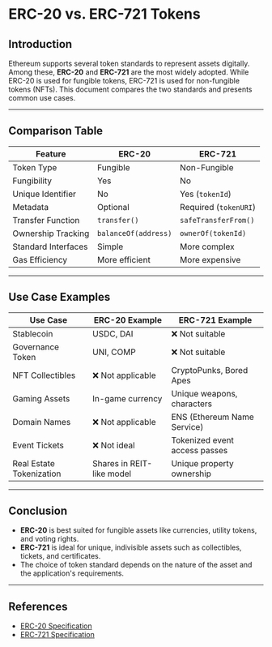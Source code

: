 # ERC-20 vs. ERC-721 Tokens

## Introduction

Ethereum supports several token standards to represent assets digitally. Among these, **ERC-20** and **ERC-721** are the most widely adopted. While ERC-20 is used for fungible tokens, ERC-721 is used for non-fungible tokens (NFTs). This document compares the two standards and presents common use cases.

---

## Comparison Table

| Feature                | ERC-20                         | ERC-721                         |
|------------------------|----------------------------------|----------------------------------|
| Token Type            | Fungible                       | Non-Fungible                    |
| Fungibility           | Yes                            | No                              |
| Unique Identifier     | No                             | Yes (`tokenId`)                 |
| Metadata              | Optional                       | Required (`tokenURI`)           |
| Transfer Function     | `transfer()`                   | `safeTransferFrom()`            |
| Ownership Tracking    | `balanceOf(address)`           | `ownerOf(tokenId)`              |
| Standard Interfaces   | Simple                         | More complex                    |
| Gas Efficiency        | More efficient                 | More expensive                  |

---

## Use Case Examples

| Use Case                    | ERC-20 Example           | ERC-721 Example                 |
|-----------------------------|---------------------------|----------------------------------|
| Stablecoin                  | USDC, DAI                 | ❌ Not suitable                  |
| Governance Token            | UNI, COMP                 | ❌ Not suitable                  |
| NFT Collectibles            | ❌ Not applicable          | CryptoPunks, Bored Apes         |
| Gaming Assets               | In-game currency          | Unique weapons, characters      |
| Domain Names                | ❌ Not applicable          | ENS (Ethereum Name Service)     |
| Event Tickets               | ❌ Not ideal               | Tokenized event access passes   |
| Real Estate Tokenization    | Shares in REIT-like model | Unique property ownership        |

---

## Conclusion

- **ERC-20** is best suited for fungible assets like currencies, utility tokens, and voting rights.
- **ERC-721** is ideal for unique, indivisible assets such as collectibles, tickets, and certificates.
- The choice of token standard depends on the nature of the asset and the application's requirements.

---

## References

- [ERC-20 Specification](https://eips.ethereum.org/EIPS/eip-20)
- [ERC-721 Specification](https://eips.ethereum.org/EIPS/eip-721)
